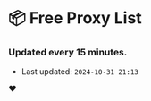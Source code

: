 # :package: Free Proxy List
### Updated every 15 minutes.

- Last updated: `2024-10-31 21:13`

:heart:
